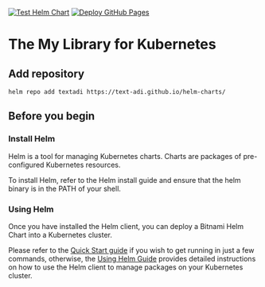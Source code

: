 [![Test Helm Chart](https://github.com/text-adi/helm-charts/actions/workflows/test.yaml/badge.svg)](https://github.com/text-adi/helm-charts/actions/workflows/test.yaml)
[![Deploy GitHub Pages](https://github.com/text-adi/helm-charts/actions/workflows/deploy-pages.yaml/badge.svg)](https://github.com/text-adi/helm-charts/actions/workflows/deploy-pages.yaml)

# The My Library for Kubernetes

## Add repository

```console
helm repo add textadi https://text-adi.github.io/helm-charts/
```

## Before you begin

### Install Helm

Helm is a tool for managing Kubernetes charts. Charts are packages of pre-configured Kubernetes resources.

To install Helm, refer to the Helm install guide and ensure that the helm binary is in the PATH of your shell.

### Using Helm

Once you have installed the Helm client, you can deploy a Bitnami Helm Chart into a Kubernetes cluster.

Please refer to the [Quick Start guide](https://helm.sh/docs/intro/quickstart/) if you wish to get running in just a few commands, otherwise, the [Using Helm Guide](https://helm.sh/docs/intro/using_helm/) provides detailed instructions on how to use the Helm client to manage packages on your Kubernetes cluster.